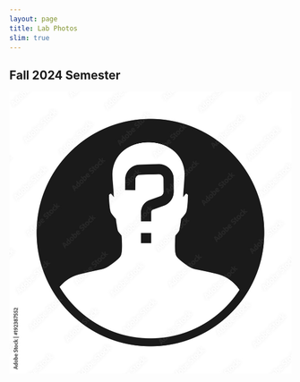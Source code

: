 ```yaml
---
layout: page
title: Lab Photos
slim: true
---
```


## Fall 2024 Semester
![Fall 2024 Semester](../images/lab_photos/test_img.jpg)


